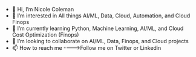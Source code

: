 - 👋 Hi, I’m Nicole Coleman
- 👀 I’m interested in All things AI/ML, Data, Cloud, Automation, and Cloud Finops
- 🌱 I’m currently learning Python, Machine Learning, AI/ML, and Cloud Cost Optimization (Finops)
- 💞️ I’m looking to collaborate on AI/ML, Data, Finops, and Cloud projects
- 📫 How to reach me ---->Follow me on Twitter or Linkedin 

<!---
IamNicoleDenise/IamNicoleDenise is a ✨ special ✨ repository because its `README.md` (this file) appears on your GitHub profile.
You can click the Preview link to take a look at your changes.
--->
